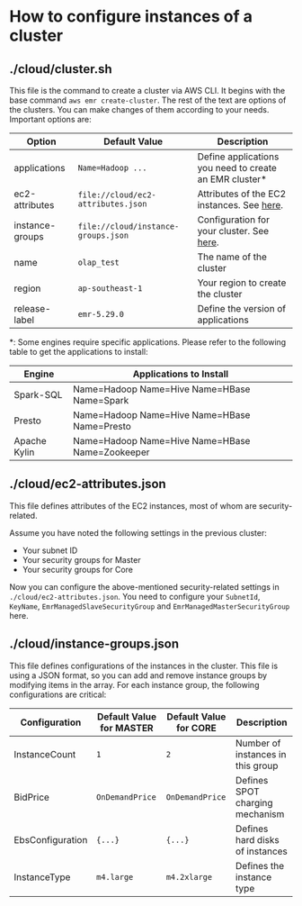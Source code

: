 # How to configure instances of a cluster
## ./cloud/cluster.sh
This file is the command to create a cluster via AWS CLI. It begins with the base command `aws emr create-cluster`. The rest of the text are options of the clusters. You can make changes of them according to your needs. Important options are:

|Option|Default Value|Description|
|---|---|---|
|applications|`Name=Hadoop ...`|Define applications you need to create an EMR cluster*
|ec2-attributes|`file://cloud/ec2-attributes.json`|Attributes of the EC2 instances. See [here](#./cloud/ec2-attributes.json).
|instance-groups|`file://cloud/instance-groups.json`|Configuration for your cluster. See [here](#./cloud/instance-groups.json).
|name|`olap_test`|The name of the cluster
|region|`ap-southeast-1`|Your region to create the cluster|
|release-label|`emr-5.29.0`|Define the version of applications

*: Some engines require specific applications. Please refer to the following table to get the applications to install:

|Engine|Applications to Install|
|---|---|
|Spark-SQL|Name=Hadoop Name=Hive Name=HBase Name=Spark|
|Presto|Name=Hadoop Name=Hive Name=HBase Name=Presto|
|Apache Kylin|Name=Hadoop Name=Hive Name=HBase Name=Zookeeper|

## ./cloud/ec2-attributes.json
This file defines attributes of the EC2 instances, most of whom are security-related.

Assume you have noted the following settings in the previous cluster:
- Your subnet ID
- Your security groups for Master
- Your security groups for Core

Now you can configure the above-mentioned security-related settings in `./cloud/ec2-attributes.json`. You need to configure your `SubnetId`, `KeyName`, `EmrManagedSlaveSecurityGroup` and `EmrManagedMasterSecurityGroup` here.

## ./cloud/instance-groups.json
This file defines configurations of the instances in the cluster. This file is using a JSON format, so you can add and remove instance groups by modifying items in the array. For each instance group, the following configurations are critical:

|Configuration|Default Value for MASTER|Default Value for CORE|Description|
|---|---|---|---|
|InstanceCount|`1`|`2`|Number of instances in this group
|BidPrice|`OnDemandPrice`|`OnDemandPrice`|Defines SPOT charging mechanism
|EbsConfiguration|`{...}`|`{...}`|Defines hard disks of instances
|InstanceType|`m4.large`|`m4.2xlarge`|Defines the instance type